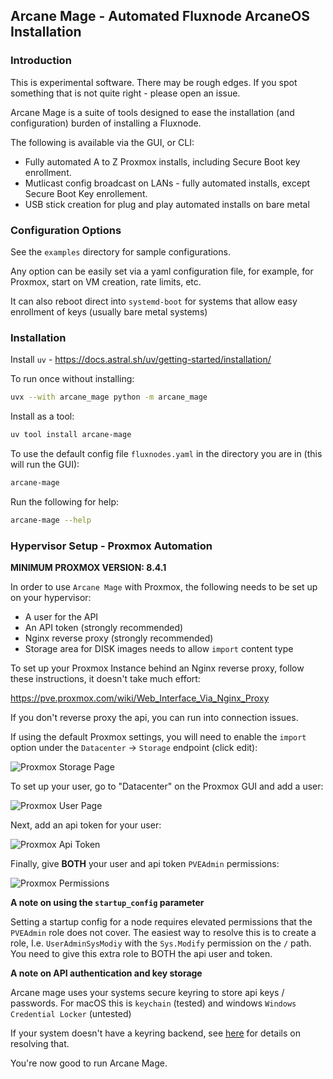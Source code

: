 ## Arcane Mage - Automated Fluxnode ArcaneOS Installation

### Introduction

This is experimental software. There may be rough edges. If you spot something that is not quite right - please open an issue.

Arcane Mage is a suite of tools designed to ease the installation (and configuration) burden of installing a Fluxnode.

The following is available via the GUI, or CLI:

* Fully automated A to Z Proxmox installs, including Secure Boot key enrollment.
* Mutlicast config broadcast on LANs - fully automated installs, except Secure Boot Key enrollement.
* USB stick creation for plug and play automated installs on bare metal

### Configuration Options

See the `examples` directory for sample configurations.

Any option can be easily set via a yaml configuration file, for example, for Proxmox, start on VM creation, rate limits, etc.

It can also reboot direct into `systemd-boot` for systems that allow easy enrollment of keys (usually bare metal systems)

### Installation

Install `uv` - https://docs.astral.sh/uv/getting-started/installation/

To run once without installing:

```bash
uvx --with arcane_mage python -m arcane_mage
```

Install as a tool:

```bash
uv tool install arcane-mage
```

To use the default config file `fluxnodes.yaml` in the directory you are in (this will run the GUI):

```bash
arcane-mage
```

Run the following for help:

```bash
arcane-mage --help
```

### Hypervisor Setup - Proxmox Automation

__MINIMUM PROXMOX VERSION: 8.4.1__

In order to use `Arcane Mage` with Proxmox, the following needs to be set up on your hypervisor:

* A user for the API
* An API token (strongly recommended)
* Nginx reverse proxy (strongly recommended)
* Storage area for DISK images needs to allow `import` content type

To set up your Proxmox Instance behind an Nginx reverse proxy, follow these instructions, it doesn't take much effort:

https://pve.proxmox.com/wiki/Web_Interface_Via_Nginx_Proxy

If you don't reverse proxy the api, you can run into connection issues.

If using the default Proxmox settings, you will need to enable the `import` option under the `Datacenter` -> `Storage` endpoint (click edit):

![Proxmox Storage Page ](proxmox_local_storage.png)

To set up your user, go to "Datacenter" on the Proxmox GUI and add a user:

![Proxmox User Page ](proxmox_user.png)

Next, add an api token for your user:

![Proxmox Api Token ](proxmox_user_api_token.png)

Finally, give **BOTH** your user and api token `PVEAdmin` permissions:

![Proxmox Permissions ](proxmox_permissions.png)

**A note on using the `startup_config` parameter**

Setting a startup config for a node requires elevated permissions that the `PVEAdmin` role does not cover. The easiest way to resolve this is to create a role, I.e. `UserAdminSysModiy` with the `Sys.Modify` permission on the `/` path. You need to give this extra role to BOTH the api user and token.

**A note on API authentication and key storage**

Arcane mage uses your systems secure keyring to store api keys / passwords. For macOS this is `keychain` (tested) and windows `Windows Credential Locker` (untested)

If your system doesn't have a keyring backend, see [here](https://github.com/jaraco/keyring) for details on resolving that.

You're now good to run Arcane Mage.
